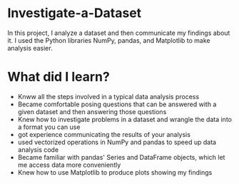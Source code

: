 # Investigate-a-Dataset
In this project, I analyze a dataset and then communicate my findings about it. I used the Python libraries NumPy, pandas, and Matplotlib to make analysis easier.

# What did I learn?
* Knww all the steps involved in a typical data analysis process
* Became comfortable posing questions that can be answered with a given dataset and then answering those questions
* Knew how to investigate problems in a dataset and wrangle the data into a format you can use
* got experience communicating the results of your analysis
* used vectorized operations in NumPy and pandas to speed up data analysis code
* Became familiar with pandas' Series and DataFrame objects, which let me access data more conveniently
* Knew how to use Matplotlib to produce plots showing my findings
